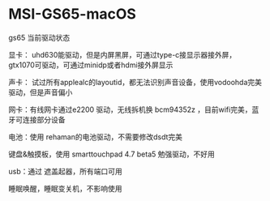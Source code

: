 # MSI-GS65-macOS

gs65 当前驱动状态

显卡：	uhd630能驱动，但是内屏黑屏，可通过type-c接显示器接外屏，
	gtx1070可驱动，可通过minidp或者hdmi接外屏显示

声卡： 试过所有applealc的layoutid，都无法识别声音设备，使用vodoohda完美驱动，但是声音偏小

网卡：有线网卡通过e2200 驱动，无线拆机换 bcm94352z ，目前wifi完美，蓝牙可连接部分设备

电池：使用 rehaman的电池驱动，不需要修改dsdt完美

键盘&触摸板，使用 smarttouchpad   4.7 beta5 勉强驱动，不好用

usb：通过 遮盖起器，所有端口可用

睡眠唤醒，睡眠变关机，不影响使用
